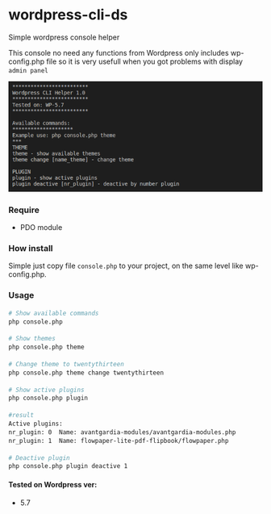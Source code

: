 # wordpress-cli-ds
Simple wordpress console helper

This console no need any functions from Wordpress only includes wp-config.php file so it is very usefull when you got problems with display ``admin panel``

![alt text](screen.png "Title")
### Require
* PDO module
### How install
Simple just copy file ``console.php`` to your project, on the same level like wp-config.php.

### Usage
```bash
# Show available commands
php console.php

# Show themes
php console.php theme

# Change theme to twentythirteen
php console.php theme change twentythirteen

# Show active plugins
php console.php plugin

#result
Active plugins:
nr_plugin: 0  Name: avantgardia-modules/avantgardia-modules.php
nr_plugin: 1  Name: flowpaper-lite-pdf-flipbook/flowpaper.php

# Deactive plugin
php console.php plugin deactive 1
```

#### Tested on Wordpress ver:
* 5.7
